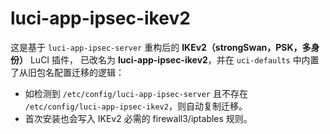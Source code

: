 # luci-app-ipsec-ikev2

这是基于 `luci-app-ipsec-server` 重构后的 **IKEv2（strongSwan，PSK，多身份）** LuCI 插件，
已改名为 **luci-app-ipsec-ikev2**，并在 `uci-defaults` 中内置了从旧包名配置迁移的逻辑：
- 如检测到 `/etc/config/luci-app-ipsec-server` 且不存在 `/etc/config/luci-app-ipsec-ikev2`，则自动复制迁移。
- 首次安装也会写入 IKEv2 必需的 firewall3/iptables 规则。
